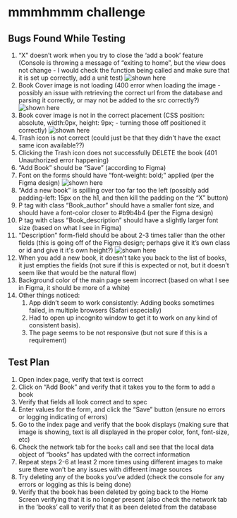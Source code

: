 # mmmhmmm challenge

## Bugs Found While Testing

 1. “X” doesn’t work when you try to close the ‘add a book’ feature (Console is throwing a message of “exiting to home”, but the view does not change - I would check the function being called and make sure that it is set up correctly, add a unit test)
![shown here](https://i.imgur.com/VNPS0wT.png)
 2.   Book Cover image is not loading (400 error when loading the image - possibly an issue with retrieving the correct url from the database and parsing it correctly, or may not be added to the src correctly?)
![shown here](https://i.imgur.com/nTv7m7p.png)
 3.   Book cover image is not in the correct placement (CSS position: absolute, width:0px, height: 9px; - turning those off positioned it correctly)
![shown here](https://i.imgur.com/SfrXSTg.png)
 4.   Trash icon is not correct (could just be that they didn't have the exact same icon available??)
 5.   Clicking the Trash icon does not successfully DELETE the book (401 Unauthorized error happening)
 6.   “Add Book” should be “Save” (according to Figma)
 7.   Font on the forms should have “font-weight: bold;” applied (per the Figma design)
![shown here](https://i.imgur.com/u8ekY8L.png)
 8.   “Add a new book” is spilling over too far too the left (possibly add padding-left: 15px on the h1, and then kill the padding on the “X” button)
 9.   P tag with class “Book_author” should have a smaller font size, and should have a font-color closer to #b9b4b4 (per the Figma design)
 10.   P tag with class “Book_description” should have a slightly larger font size (based on what I see in Figma)
 11.   “Description” form-field should be about 2-3 times taller than the other fields (this is going off of the Figma design; perhaps give it it’s own class or id and give it it's own height?)
![shown here](https://i.imgur.com/kLQNLRt.png)
 12.   When you add a new book, it doesn’t take you back to the list of books, it just empties the fields (not sure if this is expected or not, but it doesn’t seem like that would be the natural flow)
 13.   Background color of the main page seem incorrect (based on what I see in Figma, it should be more of a white)
 14.   Other things noticed: 
         1. App didn’t seem to work consistently: Adding books sometimes failed, in multiple browsers (Safari especially)
         2. Had to open up incognito window to get it to work on any kind of consistent basis).
         3. The page seems to be not responsive (but not sure if this is a requirement)


## Test Plan

  1. Open index page, verify that text is correct
  2. Click on “Add Book” and verify that it takes you to the form to add a book
  3. Verify that fields all look correct and to spec
  4. Enter values for the form, and click the “Save” button (ensure no errors or logging indicating of errors)
  5. Go to the index page and verify that the book displays (making sure that image is showing, text is all displayed in the proper color, font, font-size, etc)
  6. Check the network tab for the `books` call and see that the local data object of “books” has updated with the correct information
  7. Repeat steps 2-6 at least 2 more times using different images to make sure there won’t be any issues with different image sources
  8. Try deleting any of the books you’ve added (check the console for any errors or logging as this is being done)
  9. Verify that the book has been deleted by going back to the Home Screen verifying that it is no longer present (also check the network tab in the ‘books’ call to verify that it as been deleted from the database
